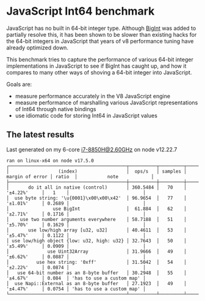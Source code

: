 
# JavaScript Int64 benchmark

JavaScript has no built in 64-bit integer type.
Although [BigInt](https://developer.mozilla.org/en-US/docs/Web/JavaScript/Reference/Global_Objects/BigInt) was added to partially
resolve this, it has been shown to be slower than existing hacks for the 64-bit integers in JavaScript that years of v8 performance
tuning have already optimized down.

This benchmark tries to capture the performance of various 64-bit integer implementations in JavaScript to see if BigInt has caught up,
and how it compares to many other ways of shoving a 64-bit integer into JavaScript.

Goals are:

- measure performance accurately in the V8 JavaScript engine
- measure performance of marshalling various JavaScript representations of Int64 through native bindings
- use idiomatic code for storing Int64 in JavaScript values

## The latest results

Last generated on my 6-core i7-8850H@2.60GHz on node v12.22.7

```results
ran on linux-x64 on node v17.5.0
┌───────────────────────────────────────────┬──────────┬─────────┬─────────────────┬────────┬───────────────────────────┐
│                  (index)                  │  ops/s   │ samples │ margin of error │ ratio  │           note            │
├───────────────────────────────────────────┼──────────┼─────────┼─────────────────┼────────┼───────────────────────────┤
│       do it all in native (control)       │ 360.5484 │   70    │    '±4.22%'     │   1    │                           │
│  use byte string: '\u{0001}\x00\x00\x42'  │ 96.9654  │   77    │    '±1.01%'     │ 0.2689 │                           │
│                use BigInt                 │  61.884  │   62    │    '±2.71%'     │ 0.1716 │                           │
│    use two number arguments everywhere    │ 58.7188  │   51    │    '±5.70%'     │ 0.1629 │                           │
│       use low/high array [u32, u32]       │ 40.4611  │   53    │    '±5.47%'     │ 0.1122 │                           │
│ use low/high object {low: u32, high: u32} │ 32.7643  │   50    │    '±5.49%'     │ 0.0909 │                           │
│              use Uint32Array              │ 31.9666  │   49    │    '±6.62%'     │ 0.0887 │                           │
│          use hex string: '0xff'           │ 31.5042  │   54    │    '±2.22%'     │ 0.0874 │                           │
│   use 64-bit number as an 8-byte buffer   │ 30.2948  │   55    │    '±4.67%'     │ 0.084  │ 'has to use a custom map' │
│  use Napi::External as an 8-byte buffer   │ 27.1923  │   49    │    '±4.47%'     │ 0.0754 │ 'has to use a custom map' │
└───────────────────────────────────────────┴──────────┴─────────┴─────────────────┴────────┴───────────────────────────┘
```
